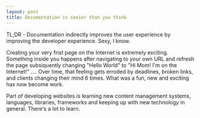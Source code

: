 ```yaml
---
layout: post
title: Documentation is sexier than you think
---
```

TL;DR - Documentation indirectly improves the user experience by improving the developer experience. Sexy, I know.

Creating your very frist page on the Internet is extremely exciting. Something inside you happens after navigating to your own URL and refresh the page subsiquently changing "Hello World" to "Hi Mom! I'm on the Internet!" .... Over time, that feeling gets erroded by deadlines, broken links, and clients changing their mind 6 times. What was a fun, new and exciting has now become work. 


Part of developing websites is learning new content management systems, languages, libraries, frameworks and keeping up with new technology in general. There's a lot to learn.

